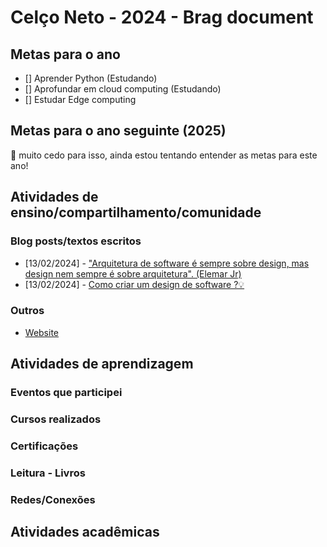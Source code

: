 # Celço Neto - 2024 - Brag document

## Metas para o ano

- [] Aprender Python (Estudando)
- [] Aprofundar em cloud computing (Estudando)
- [] Estudar Edge computing

## Metas para o ano seguinte (2025)

👀 muito cedo para isso, ainda estou tentando entender as metas para este ano!

## Atividades de ensino/compartilhamento/comunidade

### Blog posts/textos escritos

- [13/02/2024] - ["Arquitetura de software é sempre sobre design, mas design nem sempre é sobre arquitetura". (Elemar Jr)](https://www.linkedin.com/pulse/arquitetura-de-software-%C3%A9-sempre-sobre-design-mas-nem-cel%C3%A7o-neto/)
- [13/02/2024] - [Como criar um design de software ?💡](https://www.linkedin.com/pulse/como-criar-um-design-de-software-cel%2525C3%2525A7o-neto-8lvhf/?trackingId=Tj06G%2FTmQP22o6zNe2BrWQ%3D%3D)

### Outros

- [Website](https://www.celconeto.dev.br/)

## Atividades de aprendizagem

### Eventos que participei

### Cursos realizados

### Certificações

### Leitura - Livros 

### Redes/Conexões

## Atividades acadêmicas


